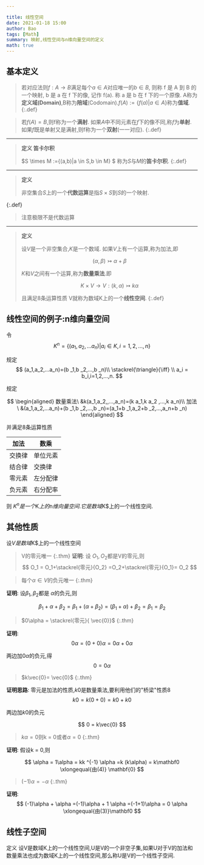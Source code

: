 ```yaml
---

title: 线性空间
date: 2021-01-18 15:00
author: Bao
tags: [Math]
summary: 映射,线性空间与n维向量空间的定义
math: true
---
```


## 基本定义

>若对应法则$f: A\rightarrow B$满足每个$a\in A$对应唯一的$b\in B$, 则称 $\mathrm{f}$ 是 $\mathrm{A}$ 到 $\mathrm{B}$ 的一个映射, $\mathrm{b}$ 是 $\mathrm{a}$ 在 $\mathrm{f}$ 下的像, 记作 $\mathrm{f}(\mathrm{a})$. 称 $\mathrm{a}$ 是 $\mathrm{b}$ 在 $\mathrm{f}$ 下的一个原像.
> A称为**定义域(Domain)**,B称为**陪域**(Codomain).$f(A):= \{f(a)\vert a\in A\}$称为**值域**.
{:.def}

> 若$f(A) = B$,则f称为一个**满射**.
> 如果$A$中不同元素在$f$下的像不同,称$f$为**单射**.
> 如果$f$既是单射又是满射,则f称为一个**双射**(一一对应).
{:.def}
---

> **定义 笛卡尔积**
>
> $S \times M :=\{(a,b)\|a \in S,b \in M\} $ 称为$S$与$M$的**笛卡尔积**.
{:.def}

---

>**定义**
>
>非空集合$S$上的一个**代数运算**是指$S\times S$到$S$的一个映射.
>
{:.def}

> 注意极限不是代数运算

---

>**定义**
>
> 设$V$是一个非空集合,$K$是一个数域.
> 如果$V$上有一个运算,称为加法,即
>
> $$(\alpha ,\beta ) \rightarrowtail \alpha+\beta$$
>
> $K$和$V$之间有一个运算,称为**数量乘法**.即 
> 
> $$
> K \times V \rightarrow V:(k,\alpha) \rightarrowtail k\alpha
> $$
> 
> 且满足8条运算性质
> V就称为数域K上的一个**线性空间**.
{:.def}


## 线性空间的例子:n维向量空间

令
$$
 K ^{n} = \{(a_1,a_2,...a_n)|a_i \in K,i = 1,2,...,n \} 
$$

 规定
 $$
  (a_1,a_2,...a_n)=(b _1,b _2,...,b _n)\\
  \stackrel{\triangle}{\iff} \\
  a_i = b_i,i=1,2,...,n.
 $$

 规定

$$
\begin{aligned}
    数量乘法\ &k(a_1,a_2,,...,a_n)=(k a_1,k a_2 ,...,k a_n)\\
 加法\ &(a_1,a_2,...a_n)+(b _1,b _2,...,b _n)=(a_1+b _1,a_2+b _2,...,a_n+b _n)
\end{aligned}
$$ 

并满足8条运算性质

|加法|数乘
|---|---
|交换律|单位元素
|结合律|交换律
|零元素|左分配律
|负元素|右分配率

则 $K^n是一个$K$上的$n$维向量空间.它是数域$K$上的一个线性空间.




## 其他性质

设$V$$是数域$K$上的一个线性空间

> V的零元唯一
{:.thm}
**证明**:
设 $O_1,O_2$都是V的零元,则
$$
     O_1 = O_1+\stackrel{零元}{O_2}  =O_2+\stackrel{零元}{O_1}= O_2 
$$

> 每个$\alpha \in V$的负元唯一
{:.thm}

**证明**:
设$\beta_1,\beta_2$都是 $\alpha$的负元,则

$$
  \beta _1 + \alpha +\beta _2=\beta _1+(\alpha + \beta _2)=(\beta_1+\alpha )+\beta _2 = \beta _1 = \beta _2
$$

> $0\alpha = \stackrel{零元}{ \vec{0}}$
{:.thm}

**证明**:
$$
 0\alpha = (0+0)\alpha=0 \alpha + 0\alpha 
$$

两边加$0\alpha$的负元,得
$$
 0 = 0 \alpha  
$$

> $k\vec{0}= \vec{0}$
{:.thm}

**证明思路**:
零元是加法的性质,$k0$是数量乘法,要利用他们的"桥梁"性质$8$
$$
 k0=k(0+0)=k0+k0
$$

两边加$k0$的负元

$$
  0 = k\vec{0}
$$

> $k\alpha = 0$则k = 0或者$\alpha = 0$
{:.thm}

**证明**:
假设k = 0,则

$$
 \alpha = 1\alpha = kk ^{-1} \alpha =k (k\alpha) = k\mathbf0 \xlongequal{由(4)} \mathbf{0}
$$

> $(-1)\alpha = -\alpha$
{:.thm}

**证明**:
$$
(-1)\alpha + \alpha =(-1)\alpha + 1 \alpha =(-1+1)\alpha  = 0 \alpha \xlongequal{由(3)}\mathbf0
$$

## 线性子空间

定义 设V是数域K上的一个线性空间,U是V的一个非空子集,如果U对于V的加法和数量乘法也成为数域K上的一个线性空间,那么称U是V的一个线性子空间.